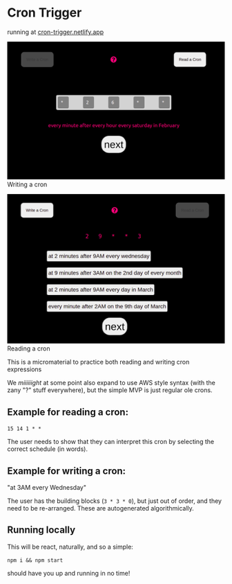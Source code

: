 # Cron Trigger

running at [cron-trigger.netlify.app](https://cron-trigger.netlify.app)

![write a cron](write-a-cron.png)
Writing a cron

![read a cron](read-a-cron.png)
Reading a cron

This is a micromaterial to practice both reading and writing cron expressions

We _miiiiiight_ at some point also expand to use AWS style syntax (with the zany "?" stuff everywhere), but the simple MVP is just regular ole crons.

## Example for reading a cron:

```
15 14 1 * *
```

The user needs to show that they can interpret this cron by selecting the correct schedule (in words).

## Example for writing a cron:

"at 3AM every Wednesday"

The user has the building blocks (`3 * 3 * 0`), but just out of order, and they need to be re-arranged. These are autogenerated algorithmically.

## Running locally

This will be react, naturally, and so a simple:

```
npm i && npm start
```

should have you up and running in no time!
